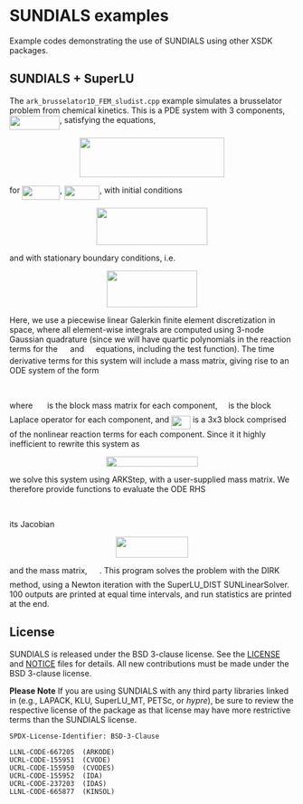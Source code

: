 # SUNDIALS examples

Example codes demonstrating the use of SUNDIALS using other XSDK packages.


## SUNDIALS + SuperLU

The `ark_brusselator1D_FEM_sludist.cpp` example simulates a brusselator
problem from chemical kinetics.
This is a PDE system with 3 components, <img src="svgs/959bb0ca5827460670264d2b3fa169d4.svg" align=middle width=88.7766pt height=24.56552999999997pt/>, satisfying the equations,
<p align="center"><img src="svgs/4e3a4548d84ce8f1402d4960eb2b2da8.svg" align=middle width=255.41174999999996pt height=69.622905pt/></p>
for <img src="svgs/738a9094e7816e91b64dfe50cef848ee.svg" align=middle width=66.916905pt height=24.56552999999997pt/>, <img src="svgs/2510e5860f95e80cadf9cf45baa50227.svg" align=middle width=62.174310000000006pt height=24.56552999999997pt/>, with initial conditions
<p align="center"><img src="svgs/b456576c21632aaaa540d7b365d201bb.svg" align=middle width=196.12394999999998pt height=65.69194499999999pt/></p>
and with stationary boundary conditions, i.e.
<p align="center"><img src="svgs/7145dfb04640484f0e3ddfd91571774b.svg" align=middle width=159.92129999999997pt height=65.69194499999999pt/></p>
Here, we use a piecewise linear Galerkin finite element
discretization in space, where all element-wise integrals are
computed using 3-node Gaussian quadrature (since we will have
quartic polynomials in the reaction terms for the <img src="svgs/e6897b8647f3bd38144535d3f40078e2.svg" align=middle width=14.322330000000001pt height=14.102549999999994pt/> and <img src="svgs/3e3c6ee78813607a4d976d92c19dd36e.svg" align=middle width=12.885510000000002pt height=14.102549999999994pt/>
equations, including the test function).  The time derivative
terms for this system will include a mass matrix, giving rise
to an ODE system of the form
<p align="center"><img src="svgs/feb6dcc9921528ee025c6b144635b061.svg" align=middle width=131.642775pt height=16.376943pt/></p>
where <img src="svgs/fb97d38bcc19230b0acd442e17db879c.svg" align=middle width=17.67348pt height=22.381919999999983pt/> is the block mass matrix for each component, <img src="svgs/ddcb483302ed36a59286424aa5e0be17.svg" align=middle width=11.145420000000001pt height=22.381919999999983pt/> is
the block Laplace operator for each component, and <img src="svgs/4051c5cf4a2c287d8c463da35cb695a5.svg" align=middle width=33.91872pt height=24.56552999999997pt/> is
a 3x3 block comprised of the nonlinear reaction terms for
each component.  Since it it highly inefficient to rewrite
this system as
<p align="center"><img src="svgs/7e24cd0234b30362b1a26b71378daf1f.svg" align=middle width=162.028845pt height=18.269295pt/></p>
we solve this system using ARKStep, with a user-supplied mass
matrix.  We therefore provide functions to evaluate the ODE RHS
<p align="center"><img src="svgs/48173febf3555b003e1f02241d2be7e0.svg" align=middle width=144.49248pt height=16.376943pt/></p>
its Jacobian
<p align="center"><img src="svgs/2ab039b6508ad5aa0e3a4083cb6f3b58.svg" align=middle width=127.93934999999999pt height=36.953894999999996pt/></p>
and the mass matrix, <img src="svgs/fb97d38bcc19230b0acd442e17db879c.svg" align=middle width=17.67348pt height=22.381919999999983pt/>.
This program solves the problem with the DIRK method, using a
Newton iteration with the SuperLU_DIST SUNLinearSolver.
100 outputs are printed at equal time intervals, and run
statistics are printed at the end.

## License

SUNDIALS is released under the BSD 3-clause license. See the [LICENSE](./LICENSE)
and [NOTICE](./NOTICE) files for details. All new contributions must be made
under the BSD 3-clause license.

**Please Note** If you are using SUNDIALS with any third party libraries linked
in (e.g., LAPACK, KLU, SuperLU_MT, PETSc, or *hypre*), be sure to review the
respective license of the package as that license may have more restrictive
terms than the SUNDIALS license.

```text
SPDX-License-Identifier: BSD-3-Clause

LLNL-CODE-667205  (ARKODE)
UCRL-CODE-155951  (CVODE)
UCRL-CODE-155950  (CVODES)
UCRL-CODE-155952  (IDA)
UCRL-CODE-237203  (IDAS)
LLNL-CODE-665877  (KINSOL)
```